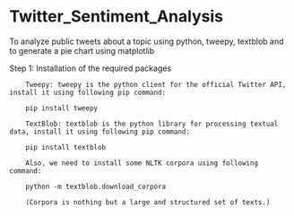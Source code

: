 # Twitter_Sentiment_Analysis
To analyze public tweets about a topic using python, tweepy, textblob and to generate a pie chart using matplotlib

Step 1: Installation of the required packages

        Tweepy: tweepy is the python client for the official Twitter API, install it using following pip command:
     
        pip install tweepy

        TextBlob: textblob is the python library for processing textual data, install it using following pip command:

        pip install textblob

        Also, we need to install some NLTK corpora using following command:

        python -m textblob.download_corpora

        (Corpora is nothing but a large and structured set of texts.)
